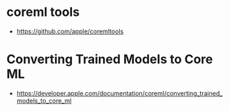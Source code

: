 # coreml tools

* https://github.com/apple/coremltools

# Converting Trained Models to Core ML

* https://developer.apple.com/documentation/coreml/converting_trained_models_to_core_ml

